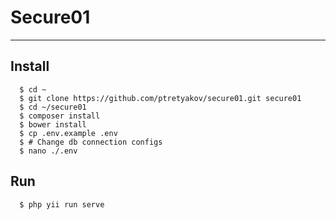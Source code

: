 # Secure01
---

## Install
```
  $ cd ~
  $ git clone https://github.com/ptretyakov/secure01.git secure01
  $ cd ~/secure01
  $ composer install
  $ bower install
  $ cp .env.example .env
  $ # Change db connection configs
  $ nano ./.env
```

## Run
```
  $ php yii run serve
```
